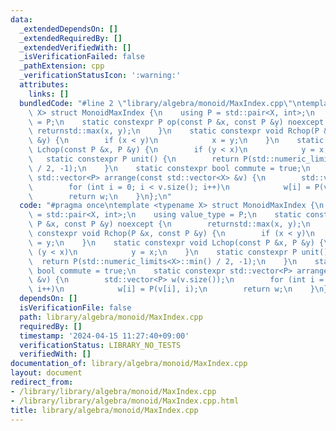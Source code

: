 ```yaml
---
data:
  _extendedDependsOn: []
  _extendedRequiredBy: []
  _extendedVerifiedWith: []
  _isVerificationFailed: false
  _pathExtension: cpp
  _verificationStatusIcon: ':warning:'
  attributes:
    links: []
  bundledCode: "#line 2 \"library/algebra/monoid/MaxIndex.cpp\"\ntemplate <typename\
    \ X> struct MonoidMaxIndex {\n    using P = std::pair<X, int>;\n    using value_type\
    \ = P;\n    static constexpr P op(const P &x, const P &y) noexcept {\n       \
    \ returnstd::max(x, y);\n    }\n    static constexpr void Rchop(P &x, const P\
    \ &y) {\n        if (x < y)\n            x = y;\n    }\n    static constexpr void\
    \ Lchop(const P &x, P &y) {\n        if (y < x)\n            y = x;\n    }\n \
    \   static constexpr P unit() {\n        return P(std::numeric_limits<X>::min()\
    \ / 2, -1);\n    }\n    static constexpr bool commute = true;\n    static constexpr\
    \ std::vector<P> arrange(const std::vector<X> &v) {\n        std::vector<P> w(v.size());\n\
    \        for (int i = 0; i < v.size(); i++)\n            w[i] = P(v[i], i);\n\
    \        return w;\n    }\n};\n"
  code: "#pragma once\ntemplate <typename X> struct MonoidMaxIndex {\n    using P\
    \ = std::pair<X, int>;\n    using value_type = P;\n    static constexpr P op(const\
    \ P &x, const P &y) noexcept {\n        returnstd::max(x, y);\n    }\n    static\
    \ constexpr void Rchop(P &x, const P &y) {\n        if (x < y)\n            x\
    \ = y;\n    }\n    static constexpr void Lchop(const P &x, P &y) {\n        if\
    \ (y < x)\n            y = x;\n    }\n    static constexpr P unit() {\n      \
    \  return P(std::numeric_limits<X>::min() / 2, -1);\n    }\n    static constexpr\
    \ bool commute = true;\n    static constexpr std::vector<P> arrange(const std::vector<X>\
    \ &v) {\n        std::vector<P> w(v.size());\n        for (int i = 0; i < v.size();\
    \ i++)\n            w[i] = P(v[i], i);\n        return w;\n    }\n};\n"
  dependsOn: []
  isVerificationFile: false
  path: library/algebra/monoid/MaxIndex.cpp
  requiredBy: []
  timestamp: '2024-04-15 11:27:40+09:00'
  verificationStatus: LIBRARY_NO_TESTS
  verifiedWith: []
documentation_of: library/algebra/monoid/MaxIndex.cpp
layout: document
redirect_from:
- /library/library/algebra/monoid/MaxIndex.cpp
- /library/library/algebra/monoid/MaxIndex.cpp.html
title: library/algebra/monoid/MaxIndex.cpp
---
```


